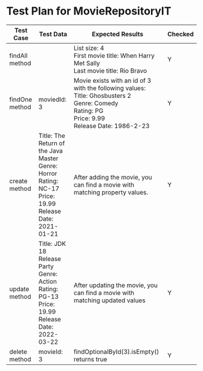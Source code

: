 # Test Plan for MovieRepositoryIT

| Test Case      | Test Data                                                                                                                 | Expected Results                                                                                                                                                                                                                                                   | Checked |
|----------------|---------------------------------------------------------------------------------------------------------------------------|--------------------------------------------------------------------------------------------------------------------------------------------------------------------------------------------------------------------------------------------------------------------|---------|
| findAll method |                                                                                                                           | List size: 4 <br />First movie title: When Harry Met Sally<br/>Last movie title: Rio Bravo                                                                                                                                                                         | Y       |
| findOne method | moviedId: 3                                                                                                               | Movie exists with an id of 3 with the following values: <br />Title: Ghosbusters 2<br />Genre: Comedy<br />Rating: PG <br />Price: 9.99<br/>Release Date: 1986-2-23                                                                                                | Y       |
| create method  | Title: The Return of the Java Master<br />Genre: Horror<br />Rating: NC-17<br />Price: 19.99<br/>Release Date: 2021-01-21 | After adding the movie, you can find a movie with matching property values. | Y       |
| update method  | Title: JDK 18 Release Party<br />Genre: Action<br />Rating: PG-13<br />Price: 19.99<br/>Release Date: 2022-03-22          | After updating the movie, you can find a movie with matching updated values                                                                                                                                                                                        | Y       |
| delete method  | movieId: 3                                                                                                                | findOptionalById(3).isEmpty() returns true                                                                                                                                                                                                                         | Y       |
